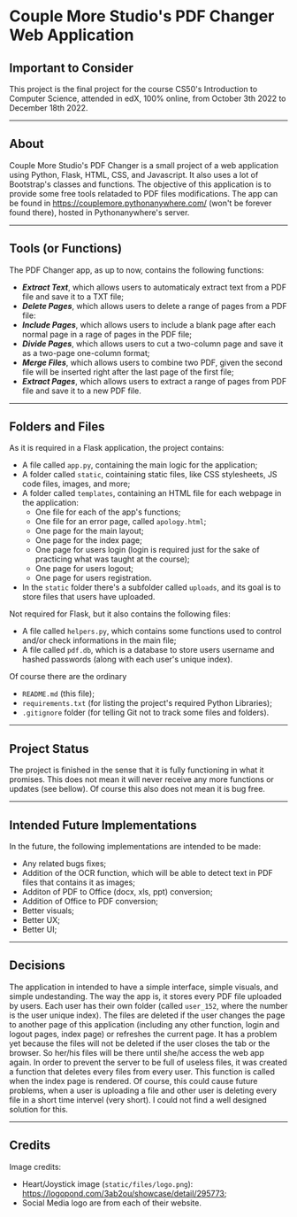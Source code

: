 # Couple More Studio's PDF Changer Web Application


## Important to Consider
This project is the final project for the course CS50's Introduction to Computer Science, attended in edX, 100% online, from October 3th 2022 to December 18th 2022.

***
## About
Couple More Studio's PDF Changer is a small project of a web application using Python, Flask, HTML, CSS, and Javascript. It also uses a lot of Bootstrap's classes and functions. The objective of this application is to provide some free tools relataded to PDF files modifications.
The app can be found in https://couplemore.pythonanywhere.com/ (won't be forever found there), hosted in Pythonanywhere's server.

***
## Tools (or Functions)
The PDF Changer app, as up to now, contains the following functions:
- ***Extract Text***, which allows users to automaticaly extract text from a PDF file and save it to a TXT file;
- ***Delete Pages***, which allows users to delete a range of pages from a PDF file:
- ***Include Pages***, which allows users to include a blank page after each normal page in a rage of pages in the PDF file;
- ***Divide Pages***, which allows users to cut a two-column page and save it as a two-page one-column format;
- ***Merge Files***, which allows users to combine two PDF, given the second file will be inserted right after the last page of the first file;
- ***Extract Pages***, which allows users to extract a range of pages from PDF file and save it to a new PDF file.

***
## Folders and Files
As it is required in a Flask application, the project contains:
- A file called `app.py`, containing the main logic for the application;
- A folder called `static`, cointaining static files, like CSS stylesheets, JS code files, images, and more;
- A folder called `templates`, containing an HTML file for each webpage in the application:
    - One file for each of the app's functions;
    - One file for an error page, called `apology.html`;
    - One page for the main layout;
    - One page for the index page;
    - One page for users login (login is required just for the sake of practicing what was taught at the course);
    - One page for users logout;
    - One page for users registration.
- In the `static` folder there's a subfolder called `uploads`, and its goal is to store files that users have uploaded.

Not required for Flask, but it also contains the following files:
- A file called `helpers.py`, which contains some functions used to control and/or check informations in the main file;
- A file called `pdf.db`, which is a database to store users username and hashed passwords (along with each user's unique index).

Of course there are the ordinary
- `README.md` (this file);
- `requirements.txt` (for listing the project's required Python Libraries);
- `.gitignore` folder (for telling Git not to track some files and folders).

***
## Project Status
The project is finished in the sense that it is fully functioning in what it promises. This does not mean it will never receive any more functions or updates (see bellow). Of course this also does not mean it is bug free.

***
## Intended Future Implementations
In the future, the following implementations are intended to be made:
- Any related bugs fixes;
- Addition of the OCR function, which will be able to detect text in PDF files that contains it as images;
- Additon of PDF to Office (docx, xls, ppt) conversion;
- Addition of Office to PDF conversion;
- Better visuals;
- Better UX;
- Better UI;

***
## Decisions
The application in intended to have a simple interface, simple visuals, and simple undestanding. 
The way the app is, it stores every PDF file uploaded by users. Each user has their own folder (called `user_152`, where the number is the user unique index). 
The files are deleted if the user changes the page to another page of this application (including any other function, login and logout pages, index page) or refreshes the current page. It has a problem yet because the files will not be deleted if the user closes the tab or the browser. So her/his files will be there until she/he access the web app again. 
In order to prevent the server to be full of useless files, it was created a function that deletes every files from every user. This function is called when the index page is rendered. Of course, this could cause future problems, when a user is uploading a file and other user is deleting every file in a short time intervel (very short). 
I could not find a well designed solution for this.

***
## Credits
Image credits:
- Heart/Joystick image (`static/files/logo.png`): https://logopond.com/3ab2ou/showcase/detail/295773;
- Social Media logo are from each of their website.